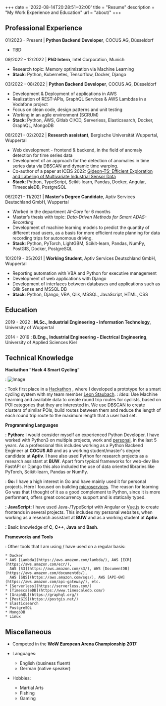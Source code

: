 +++
date = '2022-08-14T20:28:51+02:00'
title = "Resume"
description = "My Work Experience and Education"
url = "about/"
+++

Professional Experience
----------
01/2023 - Present | **Python Backend Developer**, COCUS AG, Düsseldorf

* TBD

09/2022 - 12/2022 | **PhD Intern**, Intel Corporation, Munich

* Research topic: Memory optimization via Machine Learning
* **Stack**: Python, Kubernetes, Tensorflow, Docker, Django

03/2022 - 08/2022 | **Python Backend Developer**, COCUS AG, Düsseldorf

* Development & Deployment of applications in AWS
* Realization of REST-APIs, GraphQL Services & AWS Lambdas in a Vodafone project
* Focus on clean code, design patterns and unit testing
* Working in an agile environment (SCRUM)
* **Stack**: Python, AWS, Gitlab CI/CD, Serverless, Elasticsearch, Docker, GraphQL, MongoDB

08/2021 - 02/2022 | **Research assistant**, Bergische Universität Wuppertal, Wuppertal

* Web development - frontend & backend, in the field of anomaly detection for time series data
* Development of an approach for the detection of anomalies in time series data via DBSCAN and dynamic time warping.
* Co-author of a paper at ICEIS
  2022: [Gideon-TS: Efficient Exploration and Labeling of Multivariate Industrial Sensor Data](https://www.researchgate.net/publication/360486073_Gideon-TS_Efficient_Exploration_and_Labeling_of_Multivariate_Industrial_Sensor_Data)
* **Stack**: Python, TypeScript, Scikit-learn, Pandas, Docker, Angular, TimescaleDB, PostgreSQL

06/2021 - 11/2021 | **Master's Degree Candidate**, Aptiv Services Deutschland GmbH, Wuppertal

* Worked in the department _AI-Core_ for 6 months
* Master’s thesis with topic: _Data-Driven Methods for Smart ADAS-Recording_
* Development of machine learning models to predict the quantity of different road users, as a basis for more efficient
  route planning for data recording trips for autonomous driving.
* **Stack**: Python, PyTorch, LightGBM, Scikit-learn, Pandas, NumPy, PostGIS, Docker, PostgreSQL

10/2019 - 05/2021 | **Working Student**, Aptiv Services Deutschland GmbH, Wuppertal

* Reporting automation with VBA and Python for executive management
* Development of web applications with Django
* Development of interfaces between databases and applications such as Qlik Sense and MSSQL DB
* **Stack**: Python, Django, VBA, Qlik, MSSQL, JavaScript, HTML, CSS

Education
---------

2019 - 2022
:   **M.Sc., Industrial Engineering - Information Technology**, University of Wuppertal

2014 - 2019
:   **B.Eng., Industrial Engineering - Electrical Engineering**, University of Applied Sciences Kiel


Technical Knowledge
--------------------

**Hackathon "Hack 4 Smart Cycling"**

: ![Image](https://pbs.twimg.com/media/EtJhic6XcAABcx3?format=jpg&name=large)

: Took first place in
a [Hackathon](https://www.wuppertaler-rundschau.de/lokales/wuppertaler-studenten-entwickeln-smarte-radfahr-app_aid-56100393)
, where I developed a prototype for a smart cycling system with my team
member [Leon Staubach](https://www.linkedin.com/in/leon-staubach-2676a5186/).
: _Idea_: Use Machine Learning and available data to create round trip routes for cyclists, based on
POI categories that they are interested in. We use DBSCAN to create clusters of similar POIs, build routes between
them and reduce the length of each round trip route to the maximum length that a user had set.

**Programming Languages**

:   **Python:** I would consider myself an experienced Python Developer. I have worked with Python3 on multiple
projects, work and
[personal](https://github.com/ViktorWelbers/image-microservice), in the last 5 years. As a professional this includes
working as a Python Backend Engineer at **COCUS AG** and as a working student/master's degree candidate at **Aptiv**. I
have also used Python for research projects as a research assistant
at **BUW**. Apart from typical frameworks for web-dev like FastAPI or Django this also included the use of data
oriented libraries like PyTorch, Scikit-learn, Pandas or NumPy.

:   **Go:** I have a high interest in Go and have mainly used it for personal projects. Here I focused on
building [microservices](https://github.com/ViktorWelbers/geo-feature-service). The reason for learning Go was that I
thought of it as a good complement to Python, since it is more performant, offers great concurrency support and is
statically typed.

:   **JavaScript:** I have used Java-/TypeScript with Angular
or [Vue.js](https://github.com/ViktorWelbers/geo-feature-service-frontend)
to create frontends in several projects. This includes my personal websites, when working as a research assistant
at **BUW** and as a working student at **Aptiv**.

:   Basic knowledge of **C**, **C++**, **Java** and **Bash**.

**Frameworks and Tools**

: Other tools that I am using / have used on a regular basis:

    * Docker
    * AWS [Lambda](https://aws.amazon.com/lambda/), AWS [ECR](https://aws.amazon.com/ecr/),
      AWS [S3](https://aws.amazon.com/s3/), AWS [DocumentDB](https://aws.amazon.com/documentdb/),
      AWS [SQS](https://aws.amazon.com/sqs/), AWS [API-GW](https://aws.amazon.com/api-gateway/), etc.
    * [Serverless](https://serverless.com/)
    * [TimescaleDB](https://www.timescaledb.com/)
    * [GraphQL](https://graphql.org/)
    * [PostGIS](https://postgis.net/)
    * Elasticsearch
    * PostgreSQL
    * MongoDB
    * Linux

Miscellaneous
----------------------------------------

* Competed in the [**WoW European Arena Championship 2017**](https://www.twitch.tv/videos/171025532?t=00h12m30s)
* Languages:
    * English (business fluent)
    * German (native speaker)

* Hobbies:
    * Martial Arts
    * Fishing
    * Gaming

